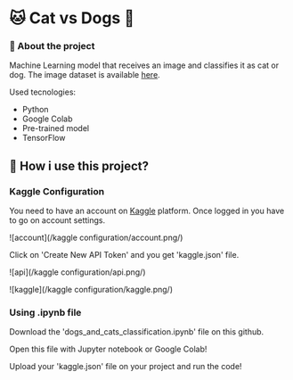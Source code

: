 # 🐱 Cat vs Dogs 🐶
### 📝 About the project
Machine Learning model that receives an image and classifies it as cat or dog. The image dataset is available [here](https://www.kaggle.com/c/dogs-vs-cats).

Used tecnologies:
- Python
- Google Colab
- Pre-trained model
- TensorFlow

## 🤔 How i use this project?
### Kaggle Configuration
You need to have an account on [Kaggle](https://www.kaggle.com/) platform.
Once logged in you have to go on account settings.

![account](/kaggle configuration/account.png/)

Click on 'Create New API Token' and you get 'kaggle.json' file.

![api](/kaggle configuration/api.png/)

![kaggle](/kaggle configuration/kaggle.png/)

### Using .ipynb file
Download the 'dogs_and_cats_classification.ipynb' file on this github.

Open this file with Jupyter notebook or Google Colab!

Upload your 'kaggle.json' file on your project and run the code!
